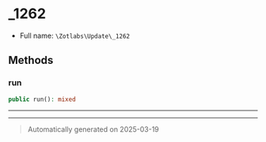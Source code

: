 
# _1262





* Full name: `\Zotlabs\Update\_1262`




## Methods


### run



```php
public run(): mixed
```












***


***
> Automatically generated on 2025-03-19
